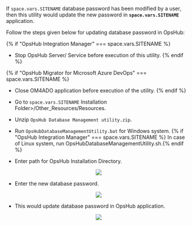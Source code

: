 
If <code class="expression">space.vars.SITENAME</code> database password has been modified by a user, then this utility would update the new password in **<code class="expression">space.vars.SITENAME</code>** application.

Follow the steps given below for updating database password in OpsHub:

{% if "OpsHub Integration Manager" === space.vars.SITENAME %}
* Stop OpsHub Server/ Service before execution of this utility.
{% endif %}

{% if "OpsHub Migrator for Microsoft Azure DevOps" === space.vars.SITENAME %}
* Close OM4ADO application before execution of the utility.
{% endif %}

* Go to <code class="expression">space.vars.SITENAME</code> Installation Folder>/Other_Resources/Resources.
* Unzip `OpsHub Database Management utility.zip`.
* Run `OpsHubDatabaseManagementUtility.bat` for Windows system. 
{% if "OpsHub Integration Manager" === space.vars.SITENAME %} In case of Linux system, run OpsHubDatabaseManagementUtility.sh.{% endif %}
* Enter path for OpsHub Installation Directory.

<p align="center">
  <img src="../../assets/Updating_Database_Password_Image_1.png">
</p>


* Enter the new database password.

<p align="center">
  <img src="../../assets/Updating_Database_Password_Image_2.png">
</p>


* This would update database password in OpsHub application.

<p align="center">
  <img src="../../assets/Updating_Database_Password_Image_3.png">
</p>




